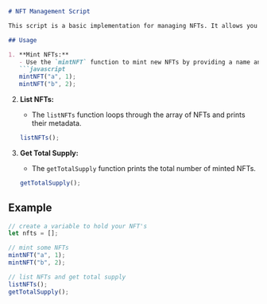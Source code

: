 
```markdown
# NFT Management Script

This script is a basic implementation for managing NFTs. It allows you to mint new NFTs, list their metadata, and get the total supply.

## Usage

1. **Mint NFTs:**
   - Use the `mintNFT` function to mint new NFTs by providing a name and model.
   ```javascript
   mintNFT("a", 1);
   mintNFT("b", 2);
   ```

2. **List NFTs:**
   - The `listNFTs` function loops through the array of NFTs and prints their metadata.
   ```javascript
   listNFTs();
   ```

3. **Get Total Supply:**
   - The `getTotalSupply` function prints the total number of minted NFTs.
   ```javascript
   getTotalSupply();
   ```

## Example

```javascript
// create a variable to hold your NFT's
let nfts = [];

// mint some NFTs
mintNFT("a", 1);
mintNFT("b", 2);

// list NFTs and get total supply
listNFTs();
getTotalSupply();
```

